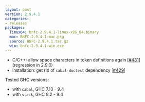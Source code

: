 ```yaml
---
layout: post
version: 2.9.4.1
categories:
- releases
packages:
  linux64: bnfc-2.9.4.1-linux-x86_64.binary
  mac: BNFC-2.9.4.1-mac.pkg
  source: BNFC-2.9.4.1.tar.gz
  win: bnfc-2.9.4.1-win.exe
---
```


* C/C++: allow space characters in token definitions again [[#431](https://github.com/BNFC/bnfc/issues/431)]
  (regression in 2.9.0)
* installation: get rid of `cabal-doctest` dependency [[#429](https://github.com/BNFC/bnfc/issues/429)]

Tested GHC versions:
* with `cabal`, GHC 7.10 - 9.4
* with `stack`, GHC 8.2  - 9.4
